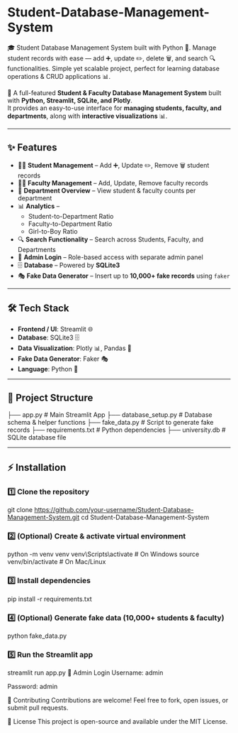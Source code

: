 # Student-Database-Management-System
🎓 Student Database Management System built with Python 🐍. Manage student records with ease — add ➕, update ✏️, delete 🗑️, and search 🔍 functionalities. Simple yet scalable project, perfect for learning database operations &amp; CRUD applications 📊.

🚀 A full-featured **Student & Faculty Database Management System** built with **Python, Streamlit, SQLite, and Plotly**.  
It provides an easy-to-use interface for **managing students, faculty, and departments**, along with **interactive visualizations** 📊.  

---

## ✨ Features  

- 👩‍🎓 **Student Management** – Add ➕, Update ✏️, Remove 🗑️ student records  
- 👨‍🏫 **Faculty Management** – Add, Update, Remove faculty records  
- 🏫 **Department Overview** – View student & faculty counts per department  
- 📊 **Analytics** –  
  - Student-to-Department Ratio  
  - Faculty-to-Department Ratio  
  - Girl-to-Boy Ratio  
- 🔍 **Search Functionality** – Search across Students, Faculty, and Departments  
- 🔑 **Admin Login** – Role-based access with separate admin panel  
- 🗄️ **Database** – Powered by **SQLite3**  
- 🎭 **Fake Data Generator** – Insert up to **10,000+ fake records** using `faker`  

---

## 🛠️ Tech Stack  

- **Frontend / UI**: Streamlit 🌐  
- **Database**: SQLite3 🗄️  
- **Data Visualization**: Plotly 📊, Pandas 🐼  
- **Fake Data Generator**: Faker 🎭  
- **Language**: Python 🐍  

---

## 📂 Project Structure  

├── app.py              # Main Streamlit App
├── database_setup.py   # Database schema & helper functions
├── fake_data.py        # Script to generate fake records
├── requirements.txt    # Python dependencies
├── university.db       # SQLite database file

---

## ⚡ Installation  

### 1️⃣ Clone the repository
git clone https://github.com/your-username/Student-Database-Management-System.git
cd Student-Database-Management-System

### 2️⃣ (Optional) Create & activate virtual environment
python -m venv venv
venv\Scripts\activate   # On Windows
source venv/bin/activate  # On Mac/Linux

### 3️⃣ Install dependencies
pip install -r requirements.txt

### 4️⃣ (Optional) Generate fake data (10,000+ students & faculty)
python fake_data.py

### 5️⃣ Run the Streamlit app
streamlit run app.py
🔑 Admin Login
Username: admin

Password: admin

🤝 Contributing
Contributions are welcome! Feel free to fork, open issues, or submit pull requests.

📜 License
This project is open-source and available under the MIT License.

